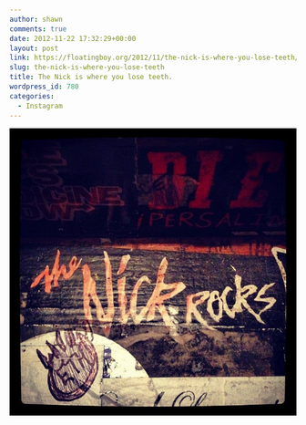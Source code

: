 ```yaml
---
author: shawn
comments: true
date: 2012-11-22 17:32:29+00:00
layout: post
link: https://floatingboy.org/2012/11/the-nick-is-where-you-lose-teeth/
slug: the-nick-is-where-you-lose-teeth
title: The Nick is where you lose teeth.
wordpress_id: 780
categories:
  - Instagram
---
```


![The Nick is where you lose teeth.](/assets/media/2012/11/2295aae8345111e2b52122000a1fa4b5_7.jpg)
